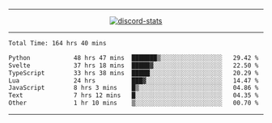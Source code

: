 <a href="https://www.github.com/ripavoid" target="_blank" rel="noreferrer">

-------

<div align='center'>
    <a href='https://discordapp.com/users/825178146797518881'>
        <img align='center' alt='discord-stats' src='https://api.discord-status.me/825178146797518881?nitro&boost=4&gradient=%231e0b1a%2C%23000000%2C%23000000%2C%23160316'></img>
    </a>
</div>

-------

<!--START_SECTION:waka-->

```txt
Total Time: 164 hrs 40 mins

Python            48 hrs 47 mins  ███████▒░░░░░░░░░░░░░░░░░   29.42 %
Svelte            37 hrs 18 mins  █████▓░░░░░░░░░░░░░░░░░░░   22.50 %
TypeScript        33 hrs 38 mins  █████░░░░░░░░░░░░░░░░░░░░   20.29 %
Lua               24 hrs          ███▓░░░░░░░░░░░░░░░░░░░░░   14.47 %
JavaScript        8 hrs 3 mins    █▒░░░░░░░░░░░░░░░░░░░░░░░   04.86 %
Text              7 hrs 12 mins   █░░░░░░░░░░░░░░░░░░░░░░░░   04.35 %
Other             1 hr 10 mins    ▒░░░░░░░░░░░░░░░░░░░░░░░░   00.70 %
```

<!--END_SECTION:waka-->

-------
